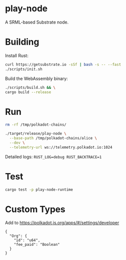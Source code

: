 # play-node

A SRML-based Substrate node.

# Building

Install Rust:

```bash
curl https://getsubstrate.io -sSf | bash -s -- --fast
./scripts/init.sh
```

Build the WebAssembly binary:

```bash
./scripts/build.sh && \
cargo build --release
```

# Run

```bash
rm -rf /tmp/polkadot-chains/

./target/release/play-node \
  --base-path /tmp/polkadot-chains/alice \
  --dev \
  --telemetry-url ws://telemetry.polkadot.io:1024
```

Detailed logs: `RUST_LOG=debug RUST_BACKTRACE=1`

# Test

```bash
cargo test -p play-node-runtime
```

# Custom Types

Add to https://polkadot.js.org/apps/#/settings/developer

```
{
  "Org": {
    "id": "u64",
    "fee_paid": "Boolean"
  }
}
```